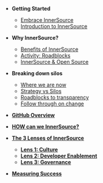 * **Getting Started**
  * [Embrace InnerSource](teams/00_getting_started.md)
  * [Introduction to InnerSource](teams/intro_innersource.md)

* **Why InnerSource?**
  * [Benefits of InnerSource](teams/innersource_benefits.md)
  * [Activity: Roadblocks](teams/roadblocks.md)
  * [InnerSource & Open Source](teams/innersource_open_source.md)

* **Breaking down silos**
  * [Where we are now](teams/where_we_are.md)
  * [Strategy vs Silos](teams/silo_strategy.md)
  * [Roadblocks to transparency](teams/roadblocks_transparency.md)
  * [Follow through on change](teams/follow_through_on_change.md)

* [**GitHub Overview**](teams/github_overview.md)

* [**HOW can we InnerSource?**](teams/how_can_we_innersource.md)

* [**The 3 Lenses of InnerSource**](teams/3_lenses_innersource.md)
  * [**Lens 1: Culture**](teams/lens_1_culture.md)
  * [**Lens 2: Developer Enablement**](teams/lens_2_dev_enablement.md)
  * [**Lens 3: Governance**](teams/lens_3_governance.md)

* [**Measuring Success**](teams/measuring_success.md)
